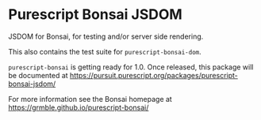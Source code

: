 # Purescript Bonsai JSDOM

JSDOM for Bonsai, for testing and/or server side rendering.

This also contains the test suite for `purescript-bonsai-dom`.

`purescript-bonsai` is getting ready for 1.0.
Once released, this package will be documented at
https://pursuit.purescript.org/packages/purescript-bonsai-jsdom/

For more information see the Bonsai homepage at
https://grmble.github.io/purescript-bonsai/
